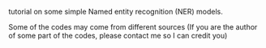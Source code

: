 tutorial on some simple Named entity recognition (NER) models.


Some of the codes may come from different sources (If you are the author of some part of the codes, please contact me so I can credit you)



